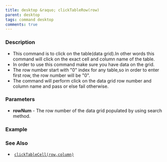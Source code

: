 ```yaml
---
title: desktop &raquo; clickTableRow(row)
parent: desktop
tags: command desktop
comments: true
---
```


### Description

- This command is to click on the table(data grid).In other words this command will click on the exact cell and column name of the table.
- In order to use this command make sure you have data on the grid.
- The row number start with "0" index for any table,so in order to enter first row, the row number will be "0".
- The command will perform click on the data grid row number and column name and pass or else fail otherwise.

### Parameters

- **rowNum** -  The row number of the data grid populated by using search method.

### Example


### See Also

-  [`clickTableCell(row,column)`](clickTableCell(row,column))